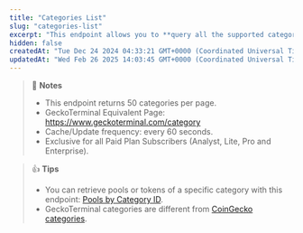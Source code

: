 ```yaml
---
title: "Categories List"
slug: "categories-list"
excerpt: "This endpoint allows you to **query all the supported categories on GeckoTerminal**"
hidden: false
createdAt: "Tue Dec 24 2024 04:33:21 GMT+0000 (Coordinated Universal Time)"
updatedAt: "Wed Feb 26 2025 14:03:45 GMT+0000 (Coordinated Universal Time)"
---
```

> 📘 **Notes**
> 
> - This endpoint returns 50 categories per page.
> - GeckoTerminal Equivalent Page: <https://www.geckoterminal.com/category>
> - Cache/Update frequency: every 60 seconds.
> - Exclusive for all Paid Plan Subscribers (Analyst, Lite, Pro and Enterprise).

> 👍 **Tips**
> 
> - You can retrieve pools or tokens of a specific category with this endpoint: [Pools by Category ID](https://docs.coingecko.com/reference/pools-category).
> - GeckoTerminal categories are different from [CoinGecko categories](https://docs.coingecko.com/reference/coins-categories-list).
